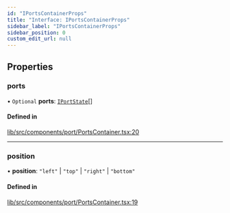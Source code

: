 ```yaml
---
id: "IPortsContainerProps"
title: "Interface: IPortsContainerProps"
sidebar_label: "IPortsContainerProps"
sidebar_position: 0
custom_edit_url: null
---
```


## Properties

### ports

• `Optional` **ports**: [`IPortState`](IPortState)[]

#### Defined in

[lib/src/components/port/PortsContainer.tsx:20](https://github.com/tokarchyn/react-easy-diagram/blob/96a8c28/lib/src/components/port/PortsContainer.tsx#L20)

___

### position

• **position**: ``"left"`` \| ``"top"`` \| ``"right"`` \| ``"bottom"``

#### Defined in

[lib/src/components/port/PortsContainer.tsx:19](https://github.com/tokarchyn/react-easy-diagram/blob/96a8c28/lib/src/components/port/PortsContainer.tsx#L19)
